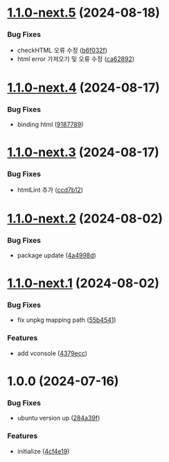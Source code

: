 # [1.1.0-next.5](https://github.com/jl917/web-wizard/compare/v1.1.0-next.4...v1.1.0-next.5) (2024-08-18)


### Bug Fixes

* checkHTML 오류 수정 ([b6f032f](https://github.com/jl917/web-wizard/commit/b6f032fb0ff655d58543b5859b69f950af3baf09))
* html error 가져오기 및 오류 수정 ([ca62892](https://github.com/jl917/web-wizard/commit/ca62892facb6f73231fe2be345719a9c4d01c4f2))

# [1.1.0-next.4](https://github.com/jl917/web-wizard/compare/v1.1.0-next.3...v1.1.0-next.4) (2024-08-17)


### Bug Fixes

* binding html ([9187789](https://github.com/jl917/web-wizard/commit/91877897eb253f0ed2f9b8f031e3e9ab87bd9e22))

# [1.1.0-next.3](https://github.com/jl917/web-wizard/compare/v1.1.0-next.2...v1.1.0-next.3) (2024-08-17)


### Bug Fixes

* htmlLint 추가 ([ccd7b12](https://github.com/jl917/web-wizard/commit/ccd7b12f3fe4b5826173310c634916a02280615e))

# [1.1.0-next.2](https://github.com/jl917/web-wizard/compare/v1.1.0-next.1...v1.1.0-next.2) (2024-08-02)


### Bug Fixes

* package update ([4a4998d](https://github.com/jl917/web-wizard/commit/4a4998d2a81d0984ea37eccfb97f6b05ee27ffae))

# [1.1.0-next.1](https://github.com/jl917/web-wizard/compare/v1.0.0...v1.1.0-next.1) (2024-08-02)


### Bug Fixes

* fix unpkg mapping path ([55b4541](https://github.com/jl917/web-wizard/commit/55b454180c1a02ad19535697f6c84d226fd61797))


### Features

* add vconsole ([4379ecc](https://github.com/jl917/web-wizard/commit/4379eccb3130eeb2480f4ac5594b7f8f1dfbca79))

# 1.0.0 (2024-07-16)


### Bug Fixes

* ubuntu version up ([284a39f](https://github.com/jl917/web-wizard/commit/284a39f188c8b1c20b1029a912a514f77b812ca2))


### Features

* initialize ([4cf4e19](https://github.com/jl917/web-wizard/commit/4cf4e19bb55c9ee54ef3fc509e33b383542be8b4))
